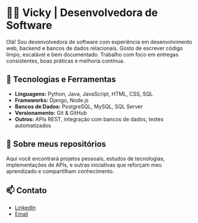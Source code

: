 # 👩‍💻 Vicky | Desenvolvedora de Software

Olá! Sou desenvolvedora de software com experiência em desenvolvimento web, backend e bancos de dados relacionais. Gosto de escrever código limpo, escalável e bem documentado. Trabalho com foco em entregas consistentes, boas práticas e melhoria contínua.

## 💼 Tecnologias e Ferramentas

- **Linguagens:** Python, Java, JavaScript, HTML, CSS, SQL  
- **Frameworks:** Django, Node.js  
- **Bancos de Dados:** PostgreSQL, MySQL, SQL Server  
- **Versionamento:** Git & GitHub  
- **Outros:** APIs REST, integração com bancos de dados, testes automatizados

## 📌 Sobre meus repositórios

Aqui você encontrará projetos pessoais, estudos de tecnologias, implementações de APIs, e outras iniciativas que reforçam meu aprendizado e compartilham conhecimento.

## 📫 Contato

- [LinkedIn](https://www.linkedin.com/in/victoria-peixoto-de-oliveira-154970356/)
- [Email](mailto:galaxy.o.peixoto@gmail.com)
<!-- Estatísticas do GitHub (opcional, remova se não quiser) -->
<!--
![Vicky's GitHub stats](https://github-readme-stats.vercel.app/api?username=seu-usuario&show_icons=true&theme=default)
-->

